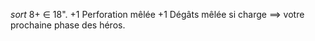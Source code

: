 _sort_ 8+ ∈ 18". +1 Perforation mêlée +1 Dégâts mêlée si charge ==> votre prochaine phase des héros.